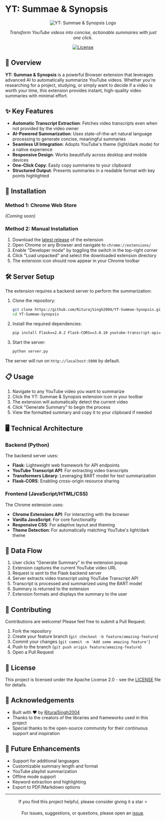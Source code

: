 # YT: Summae & Synopsis

<div align="center">
  
![YT: Summae & Synopsis Logo](https://github.com/RiturajSingh2004/YT-Summae-Synopsis/blob/main/extension/icon128.png)

*Transform YouTube videos into concise, actionable summaries with just one click.*

[![License](https://img.shields.io/badge/License-Apache%202.0-blue.svg)](LICENSE)

</div>

## 🌟 Overview

**YT: Summae & Synopsis** is a powerful Browser extension that leverages advanced AI to automatically summarize YouTube videos. Whether you're researching for a project, studying, or simply want to decide if a video is worth your time, this extension provides instant, high-quality video summaries with minimal effort.

## ✨ Key Features

- **Automatic Transcript Extraction**: Fetches video transcripts even when not provided by the video owner
- **AI-Powered Summarization**: Uses state-of-the-art natural language processing to generate concise, meaningful summaries
- **Seamless UI Integration**: Adopts YouTube's theme (light/dark mode) for a native experience
- **Responsive Design**: Works beautifully across desktop and mobile devices
- **One-Click Copy**: Easily copy summaries to your clipboard
- **Structured Output**: Presents summaries in a readable format with key points highlighted

## 🚀 Installation

### Method 1: Chrome Web Store
*(Coming soon)*

### Method 2: Manual Installation
1. Download the [latest release](https://github.com/RiturajSingh2004/YT-Summae-Synopsis) of the extension
2. Open Chrome or any Browser and navigate to `chrome://extensions/`
3. Enable "Developer mode" by toggling the switch in the top-right corner
4. Click "Load unpacked" and select the downloaded extension directory
5. The extension icon should now appear in your Chrome toolbar

## 🛠️ Server Setup

The extension requires a backend server to perform the summarization:

1. Clone the repository:
   ```bash
   git clone https://github.com/RiturajSingh2004/YT-Summae-Synopsis.git
   cd YT-Summae-Synopsis
   ```

2. Install the required dependencies:
   ```bash
   pip install Flask==2.0.2 Flask-CORS==3.0.10 youtube-transcript-api==0.5.0 transformers==4.18.0
   ```

3. Start the server:
   ```bash
   python server.py
   ```

The server will run on `http://localhost:5000` by default.

## 📋 Usage

1. Navigate to any YouTube video you want to summarize
2. Click the YT: Summae & Synopsis extension icon in your toolbar
3. The extension will automatically detect the current video
4. Click "Generate Summary" to begin the process
5. View the formatted summary and copy it to your clipboard if needed

## 🖥️ Technical Architecture

### Backend (Python)

The backend server uses:
- **Flask**: Lightweight web framework for API endpoints
- **YouTube Transcript API**: For extracting video transcripts
- **Transformers Library**: Leveraging BART model for text summarization
- **Flask-CORS**: Enabling cross-origin resource sharing

### Frontend (JavaScript/HTML/CSS)

The Chrome extension uses:
- **Chrome Extensions API**: For interacting with the browser
- **Vanilla JavaScript**: For core functionality
- **Responsive CSS**: For adaptive layout and theming
- **Theme Detection**: For automatically matching YouTube's light/dark theme

## 🔄 Data Flow

1. User clicks "Generate Summary" in the extension popup
2. Extension captures the current YouTube video URL
3. Request is sent to the Flask backend server
4. Server extracts video transcript using YouTube Transcript API
5. Transcript is processed and summarized using the BART model
6. Summary is returned to the extension
7. Extension formats and displays the summary to the user

## 🤝 Contributing

Contributions are welcome! Please feel free to submit a Pull Request.

1. Fork the repository
2. Create your feature branch (`git checkout -b feature/amazing-feature`)
3. Commit your changes (`git commit -m 'Add some amazing feature'`)
4. Push to the branch (`git push origin feature/amazing-feature`)
5. Open a Pull Request

## 📄 License

This project is licensed under the Apache License 2.0 - see the [LICENSE](LICENSE) file for details.

## 🙏 Acknowledgements

- Built with ❤️ by [RiturajSingh2004](https://github.com/RiturajSingh2004)
- Thanks to the creators of the libraries and frameworks used in this project
- Special thanks to the open-source community for their continuous support and inspiration

## 🔮 Future Enhancements

- Support for additional languages
- Customizable summary length and format
- YouTube playlist summarization
- Offline mode support
- Keyword extraction and highlighting
- Export to PDF/Markdown options

---

<div align="center">
  <p>If you find this project helpful, please consider giving it a star ⭐</p>
  <p>For issues, suggestions, or questions, please open an <a href="https://github.com/RiturajSingh2004/YT-Summae-Synopsis/issues">issue</a>.</p>
</div>
